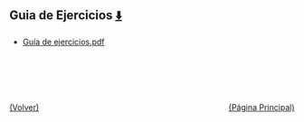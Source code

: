 
<html>
<body>
<h2>Guia de Ejercicios <a href="https://downgit.github.io/#/home?url=https://github.com/Apuntes-FIUBA/Apuntes-Electronica/tree/main/95 - Computación/9504 - Analisis Numerico I/Comision Schwarz-Sosa/Guia de Ejercicios" style="font-size:20px">  ⬇️ </a></h2>
<ul>
    <li><a href="Guía de ejercicios.pdf">Guía de ejercicios.pdf</a></li>
</ul>
</body>
</html>




























<br><br><br><br><br><a href="/" style="float: left">(Volver)</a> <a href="/../../../../../" style="float: right">(Página Principal)</a>
